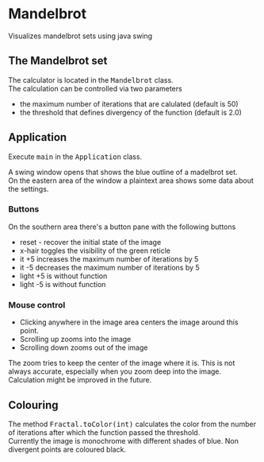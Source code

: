 # Mandelbrot
Visualizes mandelbrot sets using java swing

## The Mandelbrot set
The calculator is located in the <tt>Mandelbrot</tt> class.<br>
The calculation can be controlled via two parameters
* the maximum number of iterations that are calulated (default is 50)
* the threshold that defines divergency of the function (default is 2.0)

## Application
Execute <tt>main</tt> in the <tt>Application</tt> class.

A swing window opens that shows the blue outline of a madelbrot set.<br>
On the eastern area of the window a plaintext area shows some data about the settings.

### Buttons
On the southern area there's a button pane with the following buttons

* reset - recover the initial state of the image
* x-hair toggles the visibility of the green reticle
* it +5 increases the maximum number of iterations by 5
* it -5 decreases the maximum number of iterations by 5
* light +5 is without function
* light -5 is without function

### Mouse control
* Clicking anywhere in the image area centers the image around this point.
* Scrolling up zooms into the image
* Scrolling down zooms out of the image

The zoom tries to keep the center of the image where it is.
This is not always accurate, especially when you zoom deep into the image.
Calculation might be improved in the future.  

## Colouring
The method <tt>Fractal.toColor(int)</tt> calculates the color from the number of iterations
after which the function passed the threshold.<br>
Currently the image is monochrome with different shades of blue.
Non divergent points are coloured black.
